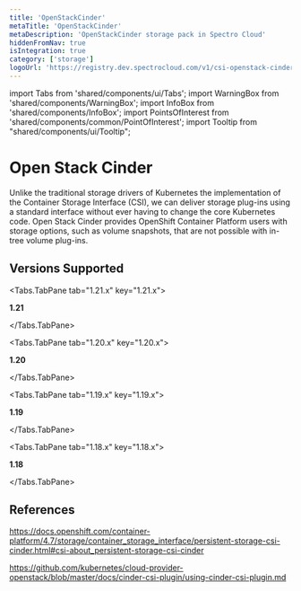 ```yaml
---
title: 'OpenStackCinder'
metaTitle: 'OpenStackCinder'
metaDescription: 'OpenStackCinder storage pack in Spectro Cloud'
hiddenFromNav: true
isIntegration: true
category: ['storage']
logoUrl: 'https://registry.dev.spectrocloud.com/v1/csi-openstack-cinder/blobs/sha256:ebb9650566d2cdfe9b0fc7d474a1cdcd562a9020807e49f891df199379ab8961?type=image/png'
---
```


import Tabs from 'shared/components/ui/Tabs';
import WarningBox from 'shared/components/WarningBox';
import InfoBox from 'shared/components/InfoBox';
import PointsOfInterest from 'shared/components/common/PointOfInterest';
import Tooltip from "shared/components/ui/Tooltip";


# Open Stack Cinder

Unlike the traditional storage drivers of Kubernetes the implementation of the Container Storage Interface (CSI), we can deliver storage plug-ins using a standard interface without ever having to change the core Kubernetes code. Open Stack Cinder provides OpenShift Container Platform users with storage options, such as volume snapshots, that are not possible with in-tree volume plug-ins.

## Versions Supported

<Tabs>

<Tabs.TabPane tab="1.21.x" key="1.21.x">

**1.21**

</Tabs.TabPane>

<Tabs.TabPane tab="1.20.x" key="1.20.x">

**1.20**

</Tabs.TabPane>

<Tabs.TabPane tab="1.19.x" key="1.19.x">

**1.19**

</Tabs.TabPane>

<Tabs.TabPane tab="1.18.x" key="1.18.x">

**1.18**

</Tabs.TabPane>

</Tabs>

## References

https://docs.openshift.com/container-platform/4.7/storage/container_storage_interface/persistent-storage-csi-cinder.html#csi-about_persistent-storage-csi-cinder

https://github.com/kubernetes/cloud-provider-openstack/blob/master/docs/cinder-csi-plugin/using-cinder-csi-plugin.md